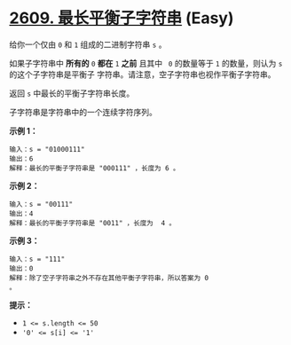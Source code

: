 # [2609. 最长平衡子字符串](https://leetcode.cn/problems/find-the-longest-balanced-substring-of-a-binary-string/) (Easy)

给你一个仅由 `0` 和 `1` 组成的二进制字符串 `s` 。

如果子字符串中 **所有的** `0` **都在** `1` **之前** 且其中 `
0` 的数量等于 `1` 的数量，则认为 `s` 的这个子字符串是平衡子
字符串。请注意，空子字符串也视作平衡子字符串。

返回 `s` 中最长的平衡子字符串长度。

子字符串是字符串中的一个连续字符序列。

**示例 1：**

```
输入：s = "01000111"
输出：6
解释：最长的平衡子字符串是 "000111" ，长度为 6 。

```

**示例 2：**

```
输入：s = "00111"
输出：4
解释：最长的平衡子字符串是 "0011" ，长度为  4 。

```

**示例 3：**

```
输入：s = "111"
输出：0
解释：除了空子字符串之外不存在其他平衡子字符串，所以答案为 0
。

```

**提示：**

- `1 <= s.length <= 50`
- `'0' <= s[i] <= '1'`

